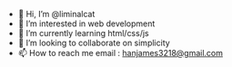 - 👋 Hi, I’m @liminalcat
- 👀 I’m interested in web development
- 🌱 I’m currently learning html/css/js
- 💞️ I’m looking to collaborate on simplicity
- 📫 How to reach me email : 
hanjames3218@gmail.com

